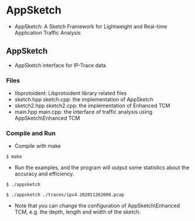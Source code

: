 # AppSketch
- AppSketch: A Sketch Framework for Lightweight and Real-time Application Traffic Analysis

## AppSketch
- AppSketch interface for IP-Trace data

### Files
- libprotoident: Libprotoident library related files
- sketch.hpp sketch.cpp: the implementation of AppSketch
- sketch2.hpp sketch2.cpp: the implementation of Enhanced TCM
- main.hpp main.cpp: the interface of traffic analysis using AppSketch\Enhanced TCM

### Compile and Run
- Compile with make
```
$ make
```
- Run the examples, and the program will output some statistics about the accuracy and efficiency. 
```
$ ./appsketch
```
```
$ ./appsketch ./traces/ipv4.202011262000.pcap
```
- Note that you can change the configuration of AppSketch\Enhanced TCM, e.g. the depth, length and width of the sketch.
